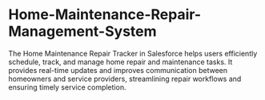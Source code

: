 # Home-Maintenance-Repair-Management-System
The Home Maintenance Repair Tracker in Salesforce helps users efficiently schedule, track, and manage home repair and maintenance tasks. It provides real-time updates and improves communication between homeowners and service providers, streamlining repair workflows and ensuring timely service completion.
